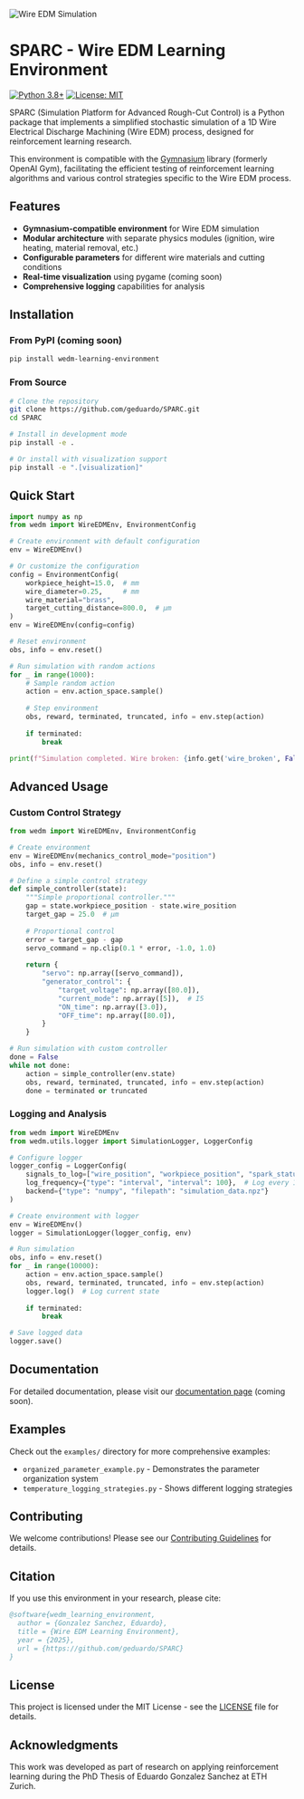 ![Wire EDM Simulation](https://github.com/geduardo/SPARC/img/sparc_logo.png)

# SPARC - Wire EDM Learning Environment

[![Python 3.8+](https://img.shields.io/badge/python-3.8+-blue.svg)](https://www.python.org/downloads/)
[![License: MIT](https://img.shields.io/badge/License-MIT-yellow.svg)](https://opensource.org/licenses/MIT)

SPARC (Simulation Platform for Advanced Rough-Cut Control) is a Python package that implements a simplified stochastic simulation of a 1D Wire Electrical Discharge Machining (Wire EDM) process, designed for reinforcement learning research.

This environment is compatible with the [Gymnasium](https://gymnasium.farama.org/) library (formerly OpenAI Gym), facilitating the efficient testing of reinforcement learning algorithms and various control strategies specific to the Wire EDM process.

## Features

- **Gymnasium-compatible environment** for Wire EDM simulation
- **Modular architecture** with separate physics modules (ignition, wire heating, material removal, etc.)
- **Configurable parameters** for different wire materials and cutting conditions
- **Real-time visualization** using pygame (coming soon)
- **Comprehensive logging** capabilities for analysis

## Installation

### From PyPI (coming soon)
```bash
pip install wedm-learning-environment
```

### From Source
```bash
# Clone the repository
git clone https://github.com/geduardo/SPARC.git
cd SPARC

# Install in development mode
pip install -e .

# Or install with visualization support
pip install -e ".[visualization]"
```

## Quick Start

```python
import numpy as np
from wedm import WireEDMEnv, EnvironmentConfig

# Create environment with default configuration
env = WireEDMEnv()

# Or customize the configuration
config = EnvironmentConfig(
    workpiece_height=15.0,  # mm
    wire_diameter=0.25,     # mm
    wire_material="brass",
    target_cutting_distance=800.0,  # µm
)
env = WireEDMEnv(config=config)

# Reset environment
obs, info = env.reset()

# Run simulation with random actions
for _ in range(1000):
    # Sample random action
    action = env.action_space.sample()
    
    # Step environment
    obs, reward, terminated, truncated, info = env.step(action)
    
    if terminated:
        break

print(f"Simulation completed. Wire broken: {info.get('wire_broken', False)}")
```

## Advanced Usage

### Custom Control Strategy

```python
from wedm import WireEDMEnv, EnvironmentConfig

# Create environment
env = WireEDMEnv(mechanics_control_mode="position")
obs, info = env.reset()

# Define a simple control strategy
def simple_controller(state):
    """Simple proportional controller."""
    gap = state.workpiece_position - state.wire_position
    target_gap = 25.0  # µm
    
    # Proportional control
    error = target_gap - gap
    servo_command = np.clip(0.1 * error, -1.0, 1.0)
    
    return {
        "servo": np.array([servo_command]),
        "generator_control": {
            "target_voltage": np.array([80.0]),
            "current_mode": np.array([5]),  # I5
            "ON_time": np.array([3.0]),
            "OFF_time": np.array([80.0]),
        }
    }

# Run simulation with custom controller
done = False
while not done:
    action = simple_controller(env.state)
    obs, reward, terminated, truncated, info = env.step(action)
    done = terminated or truncated
```

### Logging and Analysis

```python
from wedm import WireEDMEnv
from wedm.utils.logger import SimulationLogger, LoggerConfig

# Configure logger
logger_config = LoggerConfig(
    signals_to_log=["wire_position", "workpiece_position", "spark_status"],
    log_frequency={"type": "interval", "interval": 100},  # Log every 100 µs
    backend={"type": "numpy", "filepath": "simulation_data.npz"}
)

# Create environment with logger
env = WireEDMEnv()
logger = SimulationLogger(logger_config, env)

# Run simulation
obs, info = env.reset()
for _ in range(10000):
    action = env.action_space.sample()
    obs, reward, terminated, truncated, info = env.step(action)
    logger.log()  # Log current state
    
    if terminated:
        break

# Save logged data
logger.save()
```

## Documentation

For detailed documentation, please visit our [documentation page](https://github.com/geduardo/SPARC/wiki) (coming soon).

## Examples

Check out the `examples/` directory for more comprehensive examples:
- `organized_parameter_example.py` - Demonstrates the parameter organization system
- `temperature_logging_strategies.py` - Shows different logging strategies

## Contributing

We welcome contributions! Please see our [Contributing Guidelines](CONTRIBUTING.md) for details.

## Citation

If you use this environment in your research, please cite:

```bibtex
@software{wedm_learning_environment,
  author = {Gonzalez Sanchez, Eduardo},
  title = {Wire EDM Learning Environment},
  year = {2025},
  url = {https://github.com/geduardo/SPARC}
}
```

## License

This project is licensed under the MIT License - see the [LICENSE](./LICENSE.md) file for details.

## Acknowledgments

This work was developed as part of research on applying reinforcement learning during the PhD Thesis of Eduardo Gonzalez Sanchez at ETH Zurich.
